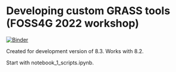 # Developing custom GRASS tools (FOSS4G 2022 workshop)

[![Binder](https://mybinder.org/badge_logo.svg)](https://mybinder.org/v2/gh/wenzeslaus/foss4g-2022-developing-custom-grass-tools/main?labpath=notebook_1_scripts.ipynb)

Created for development version of 8.3. Works with 8.2.

Start with notebook_1_scripts.ipynb.
